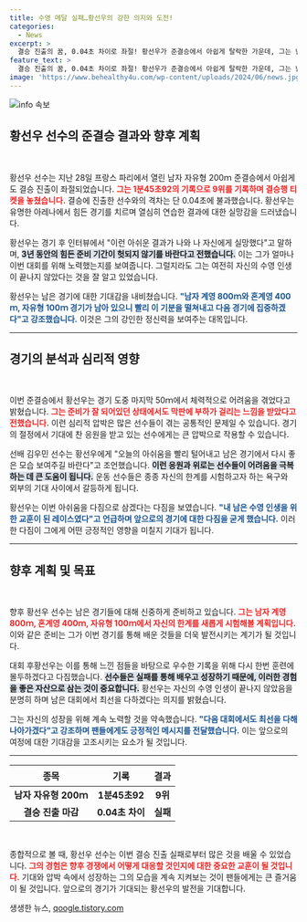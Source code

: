 ```yaml
---
title: 수영 메달 실패…황선우의 강한 의지와 도전!
categories:
  - News
excerpt: >
  결승 진출의 꿈, 0.04초 차이로 좌절! 황선우가 준결승에서 아쉽게 탈락한 가운데, 그는 남은 경기에 대한 강한 의지를 다졌다. 그의 수영 인생에서 중요한 교훈이 될 이 레이스의 뒷이야기를 확인해보세요!
feature_text: >
  결승 진출의 꿈, 0.04초 차이로 좌절! 황선우가 준결승에서 아쉽게 탈락한 가운데, 그는 남은 경기에 대한 강한 의지를 다졌다. 그의 수영 인생에서 중요한 교훈이 될 이 레이스의 뒷이야기를 확인해보세요!
image: 'https://www.behealthy4u.com/wp-content/uploads/2024/06/news.jpg'
---
```


<p><img src="https://www.behealthy4u.com/wp-content/uploads/2024/06/news.jpg" alt="info 속보" /></p>

<h2 data-ke-size="size26">황선우 선수의 준결승 결과와 향후 계획</h2>

<p data-ke-size="size16">&nbsp;</p>

<p>황선우 선수는 지난 28일 프랑스 파리에서 열린 남자 자유형 200ｍ 준결승에서 아쉽게도 결승 진출이 좌절되었습니다. <b><span style="color: #ee2323;">그는 1분45초92의 기록으로 9위를 기록하며 결승행 티켓을 놓쳤습니다.</span></b> 결승에 진출한 선수와의 격차는 단 0.04초에 불과했습니다. 황선우는 유명한 아레나에서 힘든 경기를 치르며 열심히 연습한 결과에 대한 실망감을 드러냈습니다.</p>

<p>황선우는 경기 후 인터뷰에서 "이런 아쉬운 결과가 나와 나 자신에게 실망했다"고 말하며, <b><span style="background-color: #21538527;">3년 동안의 힘든 준비 기간이 헛되지 않기를 바란다고 전했습니다.</span></b> 이는 그가 얼마나 이번 대회를 위해 노력했는지를 보여줍니다. 그럴지라도 그는 여전히 자신의 수영 인생이 끝나지 않았다는 것을 잘 알고 있었습니다.</p>

<p>황선우는 남은 경기에 대한 기대감을 내비쳤습니다. <b><span style="color: #1a5490;">"남자 계영 800ｍ와 혼계영 400ｍ, 자유형 100ｍ 경기가 남아 있으니 빨리 이 기분을 떨쳐내고 다음 경기에 집중하겠다"고 강조했습니다.</span></b> 이것은 그의 강인한 정신력을 보여주는 대목입니다.</p>

<hr>

<h2 data-ke-size="size26">경기의 분석과 심리적 영향</h2>

<p data-ke-size="size16">&nbsp;</p>

<p>이번 준결승에서 황선우는 경기 도중 마지막 50ｍ에서 체력적으로 어려움을 겪었다고 밝혔습니다. <b><span style="color: #ee2323;">그는 준비가 잘 되어있던 상태에서도 막판에 부하가 걸리는 느낌을 받았다고 전했습니다.</span></b> 이런 심리적 압박은 많은 선수들이 겪는 공통적인 문제일 수 있습니다. 경기의 절정에서 기대에 찬 응원을 받고 있는 선수에게는 큰 압박으로 작용할 수 있습니다.</p>

<p>선배 김우민 선수는 황선우에게 "오늘의 아쉬움을 빨리 털어내고 남은 경기에서 다시 좋은 모습 보여주길 바란다"고 조언했습니다. <b><span style="background-color: #21538527;">이런 응원과 위로는 선수들이 어려움을 극복하는 데 큰 도움이 됩니다.</span></b> 운동 선수들은 종종 자신의 한계를 시험하고자 하는 욕구와 외부의 기대 사이에서 갈등하게 됩니다.</p>

<p>황선우는 이번 아쉬움을 다짐으로 삼겠다는 다짐을 보였습니다. <b><span style="color: #1a5490;">"내 남은 수영 인생을 위한 교훈이 된 레이스였다"고 언급하며 앞으로의 경기에 대한 다짐을 굳게 했습니다.</span></b> 이러한 다짐이 그에게 어떤 긍정적인 영향을 미칠지 기대가 됩니다.</p>

<hr>

<h2 data-ke-size="size26">향후 계획 및 목표</h2>

<p data-ke-size="size16">&nbsp;</p>

<p>향후 황선우 선수는 남은 경기들에 대해 신중하게 준비하고 있습니다. <b><span style="color: #ee2323;">그는 남자 계영 800ｍ, 혼계영 400ｍ, 자유형 100ｍ에서 자신의 한계를 새롭게 시험해볼 계획입니다.</span></b> 이와 같은 준비는 그가 이번 경기를 통해 배운 것들을 더욱 발전시키는 계기가 될 것입니다.</p>

<p>대회 후황선우는 이를 통해 느낀 점들을 바탕으로 우수한 기록을 위해 다시 한번 훈련에 몰두하겠다고 다짐했습니다. <b><span style="background-color: #21538527;">선수들은 실패를 통해 배우고 성장하기 때문에, 이러한 경험을 좋은 자산으로 삼는 것이 중요합니다.</span></b> 황선우는 자신의 수영 인생이 끝나지 않았음을 분명히 하며 남은 대회에서 최선을 다하겠다는 의지를 밝혔습니다.</p>

<p>그는 자신의 성장을 위해 계속 노력할 것을 약속했습니다. <b><span style="color: #1a5490;">"다음 대회에서도 최선을 다해 나아가겠다"고 강조하며 팬들에게도 긍정적인 메시지를 전달했습니다.</span></b> 이는 앞으로의 여정에 대한 기대감을 고조시키는 요소가 될 것입니다.</p>

<hr>

<table style="width: 100%; border-collapse: collapse;">
<thead>
<tr>
<th style="text-align: center; height: 37px;">종목</th>
<th style="text-align: center; height: 37px;">기록</th>
<th style="text-align: center; height: 37px;">결과</th>
</tr>
</thead>
<tbody>
<tr>
<td style="text-align: center; height: 17px;"><b>남자 자유형 200ｍ</b></td>
<td style="text-align: center; height: 17px;"><b>1분45초92</b></td>
<td style="text-align: center; height: 17px;"><b>9위</b></td>
</tr>
<tr>
<td style="text-align: center; height: 17px;"><b>결승 진출 마감 </b></td>
<td style="text-align: center; height: 17px;"><b>0.04초 차이</b></td>
<td style="text-align: center; height: 17px;"><b>실패</b></td>
</tr>
</tbody>
</table>

<p data-ke-size="size16">&nbsp;</p>

<p>종합적으로 볼 때, 황선우 선수는 이번 결승 진출 실패로부터 많은 것을 배울 수 있었습니다. <b><span style="color: #ee2323;">그의 경험은 향후 경쟁에서 어떻게 대응할 것인지에 대한 중요한 교훈이 될 것입니다.</span></b> 기대와 압박 속에서 성장하는 그의 모습을 계속 지켜보는 것이 팬들에게는 큰 즐거움이 될 것입니다. 앞으로의 경기가 기대되는 황선우의 발전을 기대합니다.</p>
생생한 뉴스, <a href="https://qoogle.tistory.com" rel="dofollow">qoogle.tistory.com</a>


